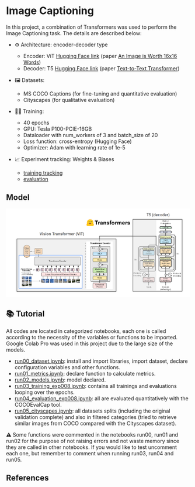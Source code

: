 # Image Captioning

In this project, a combination of Transformers was used to perform the Image Captioning task. The details are described below:
- :gear: Architecture: encoder-decoder type
    - 	Encoder: ViT [Hugging Face link](https://huggingface.co/google/vit-base-patch16-224-in21k) (paper [An Image is Worth 16x16 Words](https://doi.org/10.48550/arXiv.2010.11929))
    - 	Decoder: T5 [Hugging Face link](https://huggingface.co/t5-base) (paper [Text-to-Text Transformer](https://arxiv.org/abs/1910.10683))

- :framed_picture: Datasets:
    -   MS COCO Captions (for fine-tuning and quantitative evaluation)
    -   Cityscapes  (for qualitative evaluation)

- :weight_lifting_woman: Training:
    -   40 epochs
    -   GPU: Tesla P100-PCIE-16GB
    -   Dataloader with num_workers of 3 and batch_size of 20
    -   Loss function: cross-entropy (Hugging Face)
    -   Optimizer: Adam with learning rate of 1e-5
- :chart_with_upwards_trend: Experiment tracking: Weights & Biases 
    -   [training tracking](https://wandb.ai/larissa_santesso/ImageCaptioning_Project/runs/21xojhph?workspace=user-larissa_santesso)
    -   [evaluation](https://wandb.ai/larissa_santesso/ImageCaptioning_Project/runs/32mzuqkb?workspace=user-larissa_santesso)

## Model
![Screenshot](images/img1.png)

## :books: Tutorial

All codes are located in categorized notebooks, each one is called according to the necessity of the variables or functions to be imported.  Google Colab Pro was used in this project due to the large size of the models. 

-   [run00_dataset.ipynb](): install and import libraries, import dataset, declare configuration variables and other functions. 
-   [run01_metrics.ipynb](): declare function to calculate metrics.
-   [run02_models.ipynb](): model declared.
-   [run03_training_exp008.ipynb](): contains all trainings and evaluations looping over the epochs. 
-   [run04_evaluation_exp008.ipynb](): all  are evaluated quantitatively with the COCOEvalCap tool. 
-   [run05_cityscapes.ipynb](): all datasets splits (including the original validation complete) and also in filtered categories (tried to retrieve similar images from COCO compared with the Cityscapes dataset).  

:warning: Some functions were commented in the notebooks run00, run01 and run02 for the purpose of not raising errors and not waste memory since they are called in other notebooks. If you would like to test uncomment each one, but remember to comment when running run03, run04 and run05.

## References

